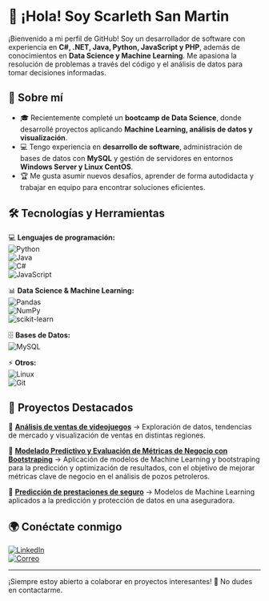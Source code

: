 # 👋 ¡Hola! Soy Scarleth San Martin

¡Bienvenido a mi perfil de GitHub! Soy un desarrollador de software con experiencia en **C#, .NET, Java, Python, JavaScript y PHP**, además de conocimientos en **Data Science y Machine Learning**. Me apasiona la resolución de problemas a través del código y el análisis de datos para tomar decisiones informadas.  

## 🚀 Sobre mí  

- 🎓 Recientemente completé un **bootcamp de Data Science**, donde desarrollé proyectos aplicando **Machine Learning, análisis de datos y visualización**.  
- 💻 Tengo experiencia en **desarrollo de software**, administración de bases de datos con **MySQL** y gestión de servidores en entornos **Windows Server y Linux CentOS**.  
- 🏆 Me gusta asumir nuevos desafíos, aprender de forma autodidacta y trabajar en equipo para encontrar soluciones eficientes.  

## 🛠️ Tecnologías y Herramientas  

💻 **Lenguajes de programación:**  
![Python](https://img.shields.io/badge/Python-3776AB?style=for-the-badge&logo=python&logoColor=white)  
![Java](https://img.shields.io/badge/Java-ED8B00?style=for-the-badge&logo=openjdk&logoColor=white)  
![C#](https://img.shields.io/badge/C%23-239120?style=for-the-badge&logo=c-sharp&logoColor=white)  
![JavaScript](https://img.shields.io/badge/JavaScript-F7DF1E?style=for-the-badge&logo=javascript&logoColor=black)  

📊 **Data Science & Machine Learning:**  
![Pandas](https://img.shields.io/badge/Pandas-150458?style=for-the-badge&logo=pandas&logoColor=white)  
![NumPy](https://img.shields.io/badge/NumPy-013243?style=for-the-badge&logo=numpy&logoColor=white)  
![scikit-learn](https://img.shields.io/badge/scikit--learn-F7931E?style=for-the-badge&logo=scikit-learn&logoColor=white)  

🗄️ **Bases de Datos:**  
![MySQL](https://img.shields.io/badge/MySQL-4479A1?style=for-the-badge&logo=mysql&logoColor=white)  

⚡ **Otros:**  
![Linux](https://img.shields.io/badge/Linux-FCC624?style=for-the-badge&logo=linux&logoColor=black)  
![Git](https://img.shields.io/badge/Git-F05032?style=for-the-badge&logo=git&logoColor=white)  

## 📌 Proyectos Destacados  

🔹 **[Análisis de ventas de videojuegos](https://github.com//Scarleth6o6/proyecto_seguros)** → Exploración de datos, tendencias de mercado y visualización de ventas en distintas regiones.  

🔹 **[Modelado Predictivo y Evaluación de Métricas de Negocio con Bootstraping](https://github.com/Scarleth6o6/proyecto_pozos_petroleros)** →  Aplicación de modelos de Machine Learning y bootstraping para la predicción y optimización de resultados, con el objetivo de mejorar métricas clave de negocio en el análisis de pozos petroleros.

🔹 **[Predicción de prestaciones de seguro](https://github.com/Scarleth6o6/proyecto_seguros)** → Modelos de Machine Learning aplicados a la predicción y protección de datos en una aseguradora.  

## 🌍 Conéctate conmigo  

[![LinkedIn](https://img.shields.io/badge/LinkedIn-0A66C2?style=for-the-badge&logo=linkedin&logoColor=white)](https://www.linkedin.com/in/scarleth-san-martin)  
[![Correo](https://img.shields.io/badge/Gmail-D14836?style=for-the-badge&logo=gmail&logoColor=white)](mailto:smsanmartinlepin@gmail.com)  

---

¡Siempre estoy abierto a colaborar en proyectos interesantes! 🚀 No dudes en contactarme.  
